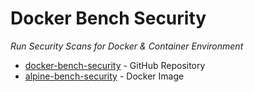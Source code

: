 # Docker Bench Security

_Run Security Scans for Docker & Container Environment_

- [docker-bench-security](https://github.com/docker/docker-bench-security) - GitHub Repository
- [alpine-bench-security](https://hub.docker.com/r/ellerbrock/alpine-bench-security/) - Docker Image


